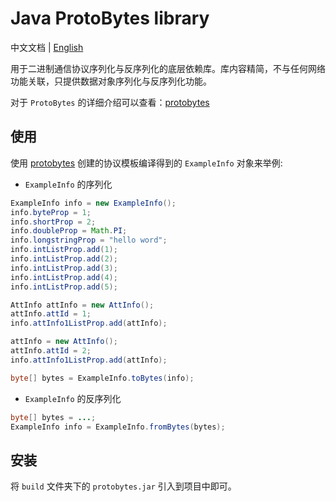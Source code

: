 # Java ProtoBytes library
中文文档 | [English](README.md)

用于二进制通信协议序列化与反序列化的底层依赖库。库内容精简，不与任何网络功能关联，只提供数据对象序列化与反序列化功能。

对于 `ProtoBytes` 的详细介绍可以查看：[protobytes](https://github.com/featherJ/protobytes)

## 使用
使用 [protobytes](https://github.com/featherJ/protobytes) 创建的协议模板编译得到的 `ExampleInfo` 对象来举例:

* `ExampleInfo` 的序列化
```java
ExampleInfo info = new ExampleInfo();
info.byteProp = 1;
info.shortProp = 2;
info.doubleProp = Math.PI;
info.longstringProp = "hello word";
info.intListProp.add(1);
info.intListProp.add(2);
info.intListProp.add(3);
info.intListProp.add(4);
info.intListProp.add(5);

AttInfo attInfo = new AttInfo();
attInfo.attId = 1;
info.attInfo1ListProp.add(attInfo);

attInfo = new AttInfo();
attInfo.attId = 2;
info.attInfo1ListProp.add(attInfo);

byte[] bytes = ExampleInfo.toBytes(info);
```

* `ExampleInfo` 的反序列化
```java
byte[] bytes = ...;
ExampleInfo info = ExampleInfo.fromBytes(bytes);
```

## 安装
将 `build` 文件夹下的 `protobytes.jar` 引入到项目中即可。